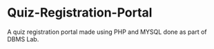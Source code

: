 # Quiz-Registration-Portal
A quiz registration portal made using PHP and MYSQL done as part of DBMS Lab.
